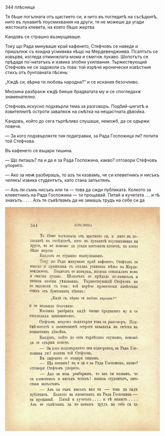 ﻿

344	плѣсница

Тя бѣше погълната отъ щастието си, и нито въ погледитѣ на съсѣдкитѣ, нито въ лукавитѣ поусмихвания на други, тя не можеше да угади жестоката клевета, на която бѣше жертва

Кандовъ се страшно възмущаваше.

Току що Рада минуваше край кафенето, Стефчовъ се наведе и пришъпнж съ ехидна усмивква нѣщо на Мердевенджиева. Псалтътъ се извървя, изгледа отминжлата мома и смигнж лукаво. Шопотътъ се прѣдаде по́-нататъкъ и извика злобни ухилвания. Тържествующий Стефчовъ не се задоволи съ това: той изрѣче иронически извѣстния стихъ отъ бунтовната пѣсень:

„Кждѣ си, вѣрна ти любовь народна?“ и се искания безочливо.

Мнозина разбрахж кждѣ биеше брадватата му и се спогледахж знаменателно.

Стефчовъ искусно подхвърли тема за разговоръ. Подбий-шегитѣ и язвителнитѣ остроти заваляхж на смѣтка на нещастната дѣвойка.

Кандовъ, който до сега търпѣливо слушаше, неможб, да се одържи повече.

— За кого подхвърляхте тия подигравки, за Рада Госпожица ли? попита той Стефчова.

Въ кафенето се въцари тишина.

— Що питашъ? па и да е за Рада Госпожина, какво? отговори Стефчовъ упорито.

— Ако за неѭ разбирашъ, то азъ ти казвамъ, че си клеветникъ и нисъкъ челякъ! извика студентътъ, като стана запъхтянъ.

— Азъ ли съмъ нисъкъ или ти — това да сжди публиката. Колкото за клеветникъ на Рада Госпожина — ти прощавай. Питай и кучетата .... и тѣ знакътъ . . . . Азъ те съвѣтвамъ да не зимашъ трудъ на себе си да

![original](images/385.jpg)

